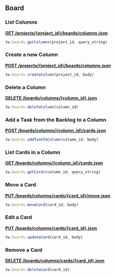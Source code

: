 ## Board

### List Columns

[**GET /projects/{project_id}/boards/columns.json**](https://developer.teamwork.com/projects/boards/list-columns)

```js
tw.boards.getColumns(project_id, query_string)
```

### Create a new Column

[**POST /projects/{project_id}/boards/columns.json**](https://developer.teamwork.com/projects/boards/create-a-new-column)

```js
tw.boards.createColumn(project_id, body)
```

### Delete a Column

[**DELETE /boards/columns/{column_id}.json**](https://developer.teamwork.com/projects/boards/delete-a-column)

```js
tw.boards.deleteColumn(column_id)
```

### Add a Task from the Backlog to a Column

[**POST /boards/columns/{column_id}/cards.json**](https://developer.teamwork.com/projects/boards/add-a-task-from-the-backlog-to-a-column)

```js
tw.boards.addTaskToColumn(column_id, body)
```

### List Cards in a Column

[**GET /boards/columns/{column_id}/cards.json**](https://developer.teamwork.com/projects/boards/list-cards-in-a-column)

```js
tw.boards.getCards(column_id, query_string)
```

### Move a Card

[**PUT /boards/columns/cards/{card_id}/move.json**](https://developer.teamwork.com/projects/boards/move-a-card)

```js
tw.boards.moveCard(card_id, body)
```

### Edit a Card

[**PUT /boards/columns/cards/{card_id}.json**](https://developer.teamwork.com/projects/boards/edit-a-card)

```js
tw.boards.updateCard(card_id, body)
```

### Remove a Card

[**DELETE /boards/columns/cards/{card_id}.json**](https://developer.teamwork.com/projects/boards/remove-a-card)

```js
tw.boards.deleteCard(card_id)
```
